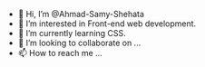 - 👋 Hi, I’m @Ahmad-Samy-Shehata
- 👀 I’m interested in Front-end web development.
- 🌱 I’m currently learning CSS.
- 💞️ I’m looking to collaborate on ...
- 📫 How to reach me ...

<!---
Ahmad-Samy-Shehata/Ahmad-Samy-Shehata is a ✨ special ✨ repository because its `README.md` (this file) appears on your GitHub profile.
You can click the Preview link to take a look at your changes.
--->
